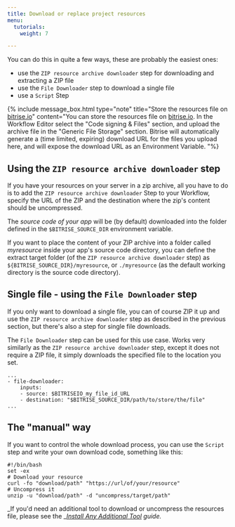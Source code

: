 ```yaml
---
title: Download or replace project resources
menu:
  tutorials:
    weight: 7

---
```

You can do this in quite a few ways, these are probably the easiest ones:

* use the `ZIP resource archive downloader` step for downloading and extracting a ZIP file
* use the `File Downloader` step to download a single file
* use a `Script` Step

{% include message_box.html type="note" title="Store the resources file on [bitrise.io](https://www.bitrise.io)" content="You can store the resources file on [bitrise.io](https://www.bitrise.io). In the Workflow Editor select the "Code signing & Files" section, and upload the archive file in the "Generic File Storage" section. Bitrise will automatically generate a (time limited, expiring) download URL for the files you upload here, and will expose the download URL as an Environment Variable. "%}

## Using the `ZIP resource archive downloader` step

If you have your resources on your server in a zip archive, all you have to do
is to add the `ZIP resource archive downloader` Step to your Workflow,
specify the URL of the ZIP and the destination where the zip's content should be uncompressed.

The _source code of your app_ will be (by default) downloaded into the folder
defined in the `$BITRISE_SOURCE_DIR` environment variable.

If you want to place the content of your ZIP archive into a folder called _myresource_
inside your app's source code directory, you can define the extract target folder
(of the `ZIP resource archive downloader` step) as `${BITRISE_SOURCE_DIR}/myresource`,
or `./myresource` (as the default working directory is the source code directory).

## Single file - using the `File Downloader` step

If you only want to download a single file, you can of course ZIP it up and
use the `ZIP resource archive downloader` step as described in the previous section,
but there's also a step for single file downloads.

The `File Downloader` step can be used for this use case. Works very similarly as the
`ZIP resource archive downloader` step, except it does not require a ZIP file,
it simply downloads the specified file to the location you set.

    ...
    - file-downloader:
        inputs:
        - source: $BITRISEIO_my_file_id_URL
        - destination: "$BITRISE_SOURCE_DIR/path/to/store/the/file"
    ...

## The "manual" way

If you want to control the whole download process, you can use the `Script` step
and write your own download code, something like this:

    #!/bin/bash
    set -ex
    # Download your resource
    curl -fo "download/path" "https://url/of/your/resource"
    # Uncompress it
    unzip -u "download/path" -d "uncompress/target/path"

_If you'd need an additional tool to download or uncompress the resources file,
please see the _[_Install Any Additional Tool_](/tips-and-tricks/install-additional-tools/) _guide._
